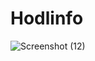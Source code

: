 # Hodlinfo
![Screenshot (12)](https://github.com/gaurav6686/Hodlinfo/assets/86306108/d1b7f2f9-a730-412b-9b1a-df98f97b40fa)
